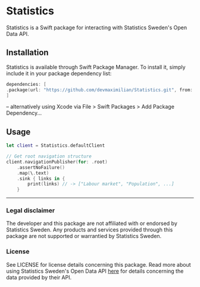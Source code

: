 # Statistics

Statistics is a Swift package for interacting with Statistics Sweden's Open Data API.

## Installation

Statistics is available through Swift Package Manager. To install it, simply include it in your package dependency list:

```swift
dependencies: [
.package(url: "https://github.com/devmaximilian/Statistics.git", from: "1.0.0"),
]
```
– alternatively using Xcode via File > Swift Packages > Add Package Dependency...

## Usage

```swift
let client = Statistics.defaultClient

// Get root navigation structure
client.navigationPublisher(for: .root)
    .assertNoFailure()
    .map(\.text)
    .sink { links in {
        print(links) // -> ["Labour market", "Population", ...]
    }
```

---

### Legal disclaimer

The developer and this package are not affiliated with or endorsed by Statistics Sweden. Any products and services provided through this package are not supported or warrantied by Statistics Sweden.

### License

See LICENSE for license details concerning this package. Read more about using Statistics Sweden's Open Data API [here](https://www.scb.se/vara-tjanster/oppna-data/) for details concerning the data provided by their API.
